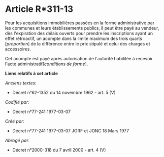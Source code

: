 # Article R*311-13

Pour les acquisitions immobilières passées en la forme administrative par les communes et leurs établissements publics, il
peut être payé au vendeur, dès l'expiration des délais ouverts pour prendre les inscriptions ayant un effet rétroactif, un
acompte dans la limite maximum des trois quarts [*proportion*] de la différence entre le prix stipulé et celui des charges et
accessoires.

Cet acompte est payé après autorisation de l'autorité habilitée à recevoir l'acte administratif[*conditions de forme*].

**Liens relatifs à cet article**

_Anciens textes_:

  - Décret n°62-1352 du 14 novembre 1962 - art. 5 (V)

_Codifié par_:

  - Décret n°77-241 1977-03-07

_Créé par_:

  - Décret n°77-241 1977-03-07 JORF et JONC 18 Mars 1977

_Abrogé par_:

  - Décret n°2000-318 du 7 avril 2000 - art. 4 (V)
